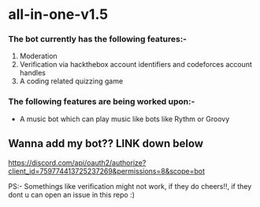 # all-in-one-v1.5
### The bot currently has the following features:-
  1. Moderation
  2. Verification via hackthebox account identifiers and codeforces account handles
  3. A coding related quizzing game
### The following features are being worked upon:-
  * A music bot which can play music like bots like Rythm or Groovy
## Wanna add my bot?? LINK down below
https://discord.com/api/oauth2/authorize?client_id=759774413725237269&permissions=8&scope=bot

PS:- Somethings like verification might not work, if they do cheers!!, if they dont u can open an issue in this repo :)
